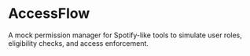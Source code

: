 # AccessFlow
A mock permission manager for Spotify-like tools to simulate user roles, eligibility checks, and access enforcement.
